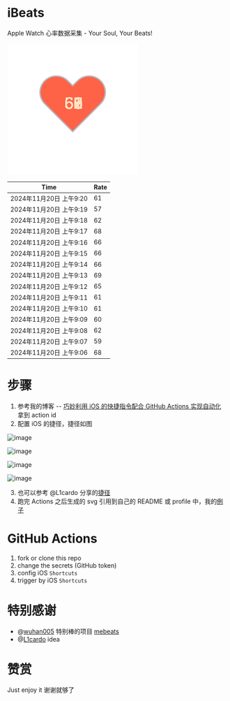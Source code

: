 # iBeats
Apple Watch 心率数据采集 - Your Soul, Your Beats!

![](./files/heart.svg)

<!--START_SECTION:my_heart_rate-->
| Time | Rate | 
 | ---- | ---- | 
| 2024年11月20日 上午9:20 | 61 |
| 2024年11月20日 上午9:19 | 57 |
| 2024年11月20日 上午9:18 | 62 |
| 2024年11月20日 上午9:17 | 68 |
| 2024年11月20日 上午9:16 | 66 |
| 2024年11月20日 上午9:15 | 66 |
| 2024年11月20日 上午9:14 | 66 |
| 2024年11月20日 上午9:13 | 69 |
| 2024年11月20日 上午9:12 | 65 |
| 2024年11月20日 上午9:11 | 61 |
| 2024年11月20日 上午9:10 | 61 |
| 2024年11月20日 上午9:09 | 60 |
| 2024年11月20日 上午9:08 | 62 |
| 2024年11月20日 上午9:07 | 59 |
| 2024年11月20日 上午9:06 | 68 |

<!--END_SECTION:my_heart_rate-->

# 步骤
1. 参考我的博客 -- [巧妙利用 iOS 的快捷指令配合 GitHub Actions 实现自动化](https://github.com/yihong0618/gitblog/issues/198) 拿到 action id
2. 配置 iOS 的捷径，捷径如图

![image](https://user-images.githubusercontent.com/15976103/122154218-0db0b480-ce97-11eb-93bb-5aec07c558dc.png)

![image](https://user-images.githubusercontent.com/15976103/122154236-186b4980-ce97-11eb-8e4b-70551a0391ae.png)

![image](https://user-images.githubusercontent.com/15976103/122154268-2d47dd00-ce97-11eb-902e-3acf292265a9.png)

![image](https://user-images.githubusercontent.com/15976103/122174055-fa144680-ceb4-11eb-9be2-3eb83cd516f7.png)

3. 也可以参考 @L1cardo 分享的[捷径](https://www.icloud.com/shortcuts/6ab6047b459c41ad822ad6b94b1c03d4)
4. 跑完 Actions 之后生成的 svg 引用到自己的 README 或 profile 中，我的[例子](https://github.com/yihong0618) 

# GitHub Actions

1. fork or clone this repo
2. change the secrets (GitHub token)
3. config iOS `Shortcuts` 
4. trigger by iOS `Shortcuts`

# 特别感谢
- @[wuhan005](https://github.com/wuhan005) 特别棒的项目 [mebeats](https://github.com/wuhan005/mebeats)
- @[L1cardo](https://github.com/L1cardo) idea

# 赞赏
Just enjoy it
谢谢就够了
